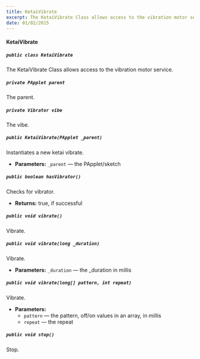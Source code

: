 ```yaml
---
title: KetaiVibrate
excerpt: The KetaiVibrate Class allows access to the vibration motor service.
date: 01/02/2015
---
```

#### KetaiVibrate

##### `public class KetaiVibrate`

The KetaiVibrate Class allows access to the vibration motor service.

##### `private PApplet parent`

The parent.

##### `private Vibrator vibe`

The vibe.

##### `public KetaiVibrate(PApplet _parent)`

Instantiates a new ketai vibrate.

 * **Parameters:** `_parent` — the PApplet/sketch

##### `public boolean hasVibrator()`

Checks for vibrator.

 * **Returns:** true, if successful

##### `public void vibrate()`

Vibrate.

##### `public void vibrate(long _duration)`

Vibrate.

 * **Parameters:** `_duration` — the _duration in millis

##### `public void vibrate(long[] pattern, int repeat)`

Vibrate.

 * **Parameters:**
   * `pattern` — the pattern, off/on values in an array, in millis
   * `repeat` — the repeat

##### `public void stop()`

Stop.
